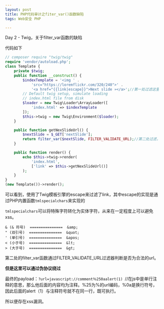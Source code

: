 ```yaml
---
layout: post
title: PHP代码审计之fiter_var()函数缺陷
tags: Web安全 PHP

---
```




Day 2 - Twig，关于filter_var函数的缺陷 



代码如下

```php
// composer require "twig/twig"
require 'vendor/autoload.php';
class Template {
    private $twig;
    public function __construct() {
        $indexTemplate = '<img ' .
            'src="https://loremflickr.com/320/240">' .
            '<a href="{{link|escape}}">Next slide »</a>';//第一处过滤这里使用escape过滤器来过滤了link
        // Default twig setup, simulate loading
        // index.html file from disk
        $loader = new Twig\Loader\ArrayLoader([
            'index.html' => $indexTemplate
        ]);
        $this->twig = new Twig\Environment($loader);
    }

    public function getNexSlideUrl() {
        $nextSlide = $_GET['nextSlide'];
        return filter_var($nextSlide, FILTER_VALIDATE_URL);//第二处过滤，使用filter_var函数和FILTER_VALIDATE_URL过滤器进行过滤
    }

    public function render() {
        echo $this->twig->render(
            'index.html',
            ['link' => $this->getNexSlideUrl()]
        );
    }
}
(new Template())->render();
```

可以看到，使用了Twig模板引擎的escape来过滤了link，其中escape的实现是通过PHP内置函数`tmlspecialchars`来实现的 

`tmlspecialchars`可以将特殊字符转化为实体字符，从来在一定程度上可以避免xss。

```
& (& 符号)  ===============  &amp;
" (双引号)  ===============  &quot;
' (单引号)  ===============  &apos;
< (小于号)  ===============  &lt;
> (大于号)  ===============  &gt;
```

第二处的filter_var函数通过FILTER_VALIDATE_URL过滤器判断是否为合法的url。

**但是这里可以通过伪协议绕过**

最终的payload：`?url=javascript://comment％250aalert(1) `//在js中是单行注释的意思，那么他后面的内容均为注释。%25为%的url编码，%0a是换行符号，因此后面的alert（1）与注释符号就不在同一行，既可执行。

所以便存在xss漏洞。